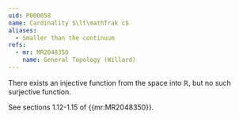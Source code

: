 ```yaml
---
uid: P000058
name: Cardinality $\lt\mathfrak c$
aliases:
  - Smaller than the continuum
refs:
  - mr: MR2048350
    name: General Topology (Willard)
---
```


There exists an injective function from the space into $\mathbb R$, but no such surjective function.

See sections 1.12-1.15 of {{mr:MR2048350}}.

